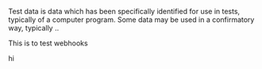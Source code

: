 Test data is data which has been specifically identified for use in tests, typically of a computer program. Some data may be used in a confirmatory way, typically ..



This is to test webhooks

hi

